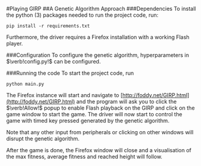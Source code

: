 
#Playing GIRP
##A Genetic Algorithm Approach
###Dependencies
To install the python (3) packages needed to run the project code, run:

```
pip install -r requirements.txt
```
Furthermore, the driver requires a Firefox installation with a working Flash player. 

###Configuration
To configure the genetic algorithm, hyperparameters in $\verb!config.py!$ can be configured.

###Running the code
To start the project code, run

```
python main.py
```

The Firefox instance will start and navigate to [http://foddy.net/GIRP.html](http://foddy.net/GIRP.html) and the program will ask you to click the $\verb!Allow!$ popup to enable Flash playback on the GIRP and click on the game window to start the game. The driver will now start to control the game with timed key pressed generated by the genetic algorithm. 

Note that any other input from peripherals or clicking on other windows will disrupt the genetic algorithm.

After the game is done, the Firefox window will close and a visualisation of the max fitness, average fitness and reached height will follow.